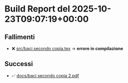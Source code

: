 # Build Report del 2025-10-23T09:07:19+00:00

## Fallimenti
- ❌ [src/baci secondo copia.tex](https://github.com/sass0lino/DocuTex/actions/runs/18743339611) → **errore in compilazione**

## Successi
- ✅ [docs/baci secondo copia 2.pdf](docs/baci%20secondo%20copia%202.pdf)
